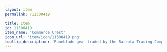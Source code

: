 ```yaml
---
layout: item
permalink: /11300419

title: Item
id: 11300419
item_name: 'Commerce Crest'
icon_url: 'item/icon/11300419.png'
tooltip_description: 'Runeblade gear traded by the Barrota Trading Company.'
---
```

